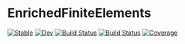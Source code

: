 # EnrichedFiniteElements

[![Stable](https://img.shields.io/badge/docs-stable-blue.svg)](https://KQEFEM.github.io/EnrichedFiniteElements.jl/stable/)
[![Dev](https://img.shields.io/badge/docs-dev-blue.svg)](https://KQEFEM.github.io/EnrichedFiniteElements.jl/dev/)
[![Build Status](https://github.com/KQEFEM/EnrichedFiniteElements.jl/actions/workflows/CI.yml/badge.svg?branch=main)](https://github.com/KQEFEM/EnrichedFiniteElements.jl/actions/workflows/CI.yml?query=branch%3Amain)
[![Build Status](https://app.travis-ci.com/KQEFEM/EnrichedFiniteElements.jl.svg?branch=main)](https://app.travis-ci.com/KQEFEM/EnrichedFiniteElements.jl)
[![Coverage](https://codecov.io/gh/KQEFEM/EnrichedFiniteElements.jl/branch/main/graph/badge.svg)](https://codecov.io/gh/KQEFEM/EnrichedFiniteElements.jl)
